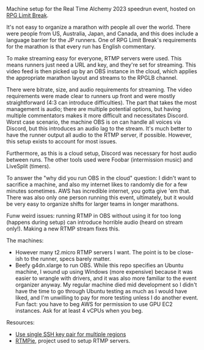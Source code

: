 Machine setup for the Real Time Alchemy 2023 speedrun event, hosted on [RPG Limit Break](https://www.twitch.tv/rpglimitbreak).

It's not easy to organize a marathon with people all over the world. There were people from US, Australia, Japan, and Canada, and this does include a language barrier for the JP runners. One of RPG Limit Break's requirements for the marathon is that every run has English commentary.

To make streaming easy for everyone, RTMP servers were used. This means runners just need a URL and key, and they're set for streaming. This video feed is then picked up by an OBS instance in the cloud, which applies the appropriate marathon layout and streams to the RPGLB channel.

There were bitrate, size, and audio requirements for streaming. The video requirements were made clear to runners up front and were mostly straightforward (4:3 can introduce difficulties). The part that takes the most management is audio; there are multiple potential options, but having multiple commentators makes it more difficult and necessitates Discord. Worst case scenario, the machine OBS is on can handle all voices via Discord, but this introduces an audio lag to the stream. It's much better to have the runner output all audio to the RTMP server, if possible. However, this setup exists to account for most issues.

Furthermore, as this is a cloud setup, Discord was necessary for host audio between runs. The other tools used were Foobar (intermission music) and LiveSplit (timers).

To answer the "why did you run OBS in the cloud" question: I didn't want to sacrifice a machine, and also my internet likes to randomly die for a few minutes sometimes. AWS has incredible internet, you gotta give 'em that. There was also only one person running this event, ultimately, but it would be very easy to organize shifts for larger teams in longer marathons.

Funw weird issues: running RTMP in OBS without using it for too long (happens during setup) can introduce horrible audio (heard on stream only!). Making a new RTMP stream fixes this.

The machines:
* However many t2.micro RTMP servers I want. The point is to be close-ish to the runner, specs barely matter.
* Beefy g4dn.xlarge to run OBS. While this repo specifies an Ubuntu machine, I wound up using Windows (more expensive) because it was easier to wrangle with drivers, and it was also more familiar to the event organizer anyway. My regular machine died mid development so I didn't have the time to go through Ubuntu testing as much as I would have liked, and I'm unwilling to pay for more testing unless I do another event. Fun fact: you have to beg AWS for permission to use GPU EC2 instances. Ask for at least 4 vCPUs when you beg.

Resources:
* [Use single SSH key pair for multiple regions](https://repost.aws/knowledge-center/ec2-ssh-key-pair-regions)
* [RTMPie](https://github.com/ngrie/rtmpie), project used to setup RTMP servers.
